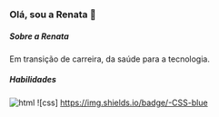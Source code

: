### Olá, sou a Renata 👋

##### Sobre a Renata
Em transição de carreira, da saúde para a tecnologia.

##### Habilidades
![html](https://img.shields.io/badge/-HTML-blue)
![css] https://img.shields.io/badge/-CSS-blue


